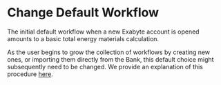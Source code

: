 # Change Default Workflow

The initial default workflow when a new Exabyte account is opened amounts to a basic total energy materials calculation. 

As the user begins to grow the collection of workflows by creating new ones, or importing them directly from the Bank, this default choice might subsequently need to be changed. We provide an explanation of this procedure [here](/entities-general/actions/set-default.md).
